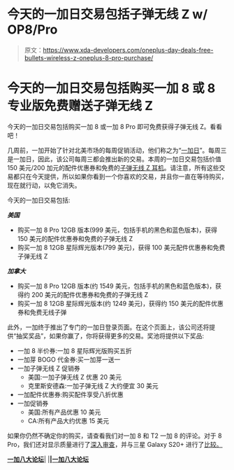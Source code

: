 # 今天的一加日交易包括子弹无线 Z w/ OP8/Pro

> 原文：<https://www.xda-developers.com/oneplus-day-deals-free-bullets-wireless-z-oneplus-8-pro-purchase/>

# 今天的一加日交易包括购买一加 8 或 8 专业版免费赠送子弹无线 Z

今天的一加日交易包括购买一加 8 或一加 8 Pro 即可免费获得子弹无线 Z。看看吧！

几周前，一加开始了针对北美市场的每周促销活动，他们称之为“[一加日](https://www.google.com/search?q=xda+oneplus+day)”。每周三是一加日，因此，该公司每周三都会推出新的交易。本周的一加日交易包括价值 150 美元/200 加元的配件优惠券和免费的[子弹无线 Z 耳机](https://www.xda-developers.com/oneplus-bullets-wireless-z-earphones-review/)。请注意，所有这些交易都只在今天提供，所以如果你看到一个你喜欢的交易，并且你一直在等待购买，现在就行动，以免它消失。

今天的一加日交易包括:

***美国***

*   购买一加 8 Pro 12GB 版本(999 美元，包括手机的黑色和蓝色版本)，获得 150 美元的配件优惠券和免费的子弹无线 Z
*   购买一加 8 12GB 星际辉光版本(799 美元)，获得 100 美元配件优惠券和免费子弹无线 Z

***加拿大***

*   购买一加 8 Pro 12GB 版本(约 1549 美元，包括手机的黑色和蓝色版本)，获得约 200 美元的配件优惠券和免费的子弹无线 Z
*   购买一加 8 12GB 星际辉光版本(约 1249 美元)，获得约 150 美元的配件优惠券和免费无线子弹

此外，一加终于推出了专门的一加日登录页面。在这个页面上，该公司还将提供“抽奖奖品”，如果你赢了，你将获得更多的交易。奖池将提供以下奖品:

*   一加 8 半价券:一加 8 星际辉光版购买五折
*   一加芽 BOGO 代金券:买一加芽一送一
*   一加子弹无线 Z 促销券
    *   美国:一加子弹无线 Z 优惠 20 美元
    *   克里斯安德森:一加子弹无线 Z 大约便宜 30 美元
*   一加配件优惠券:购买配件享受八折优惠
*   一加促销券
    *   美国:所有产品优惠 10 美元
    *   CA:所有产品大约优惠 15 美元

如果你仍然不确定你的购买，请查看我们对一加 8 和 T2 一加 8 的评论。对于 8 Pro，我们还对显示质量进行了[深入审查](https://www.xda-developers.com/oneplus-8-pro-display-analysis-premium-hardware-at-a-cost/)，并与三星 Galaxy S20+ 进行了[比较。](https://www.xda-developers.com/oneplus-8-pro-vs-samsung-galaxy-s20-plus-review-comparison/)

**[一加八大论坛](https://forum.xda-developers.com/oneplus-8)**| |**|[一加八大论坛](https://forum.xda-developers.com/oneplus-8-pro)**